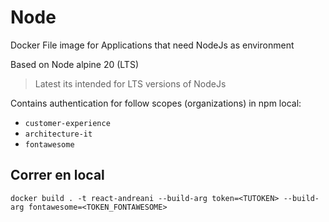 # Node

Docker File image for Applications that need NodeJs as environment

Based on Node alpine 20 (LTS)

> Latest its intended for LTS versions of NodeJs

Contains authentication for follow scopes (organizations) in npm local:

- `customer-experience`
- `architecture-it`
- `fontawesome`

## Correr en local

`docker build . -t react-andreani --build-arg token=<TUTOKEN> --build-arg fontawesome=<TOKEN_FONTAWESOME>`